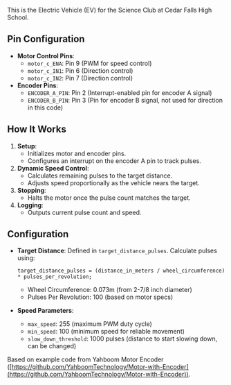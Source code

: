 This is the Electric Vehicle (EV) for the Science Club at Cedar Falls High School.

## Pin Configuration

- **Motor Control Pins**:
  - `motor_c_ENA`: Pin 9 (PWM for speed control)
  - `motor_c_IN1`: Pin 6 (Direction control)
  - `motor_c_IN2`: Pin 7 (Direction control)
- **Encoder Pins**:
  - `ENCODER_A_PIN`: Pin 2 (Interrupt-enabled pin for encoder A signal)
  - `ENCODER_B_PIN`: Pin 3 (Pin for encoder B signal, not used for direction in this code)

## How It Works

1. **Setup**:
   - Initializes motor and encoder pins.
   - Configures an interrupt on the encoder A pin to track pulses.
2. **Dynamic Speed Control**:
   - Calculates remaining pulses to the target distance.
   - Adjusts speed proportionally as the vehicle nears the target.
3. **Stopping**:
   - Halts the motor once the pulse count matches the target.
4. **Logging**:
   - Outputs current pulse count and speed.

## Configuration

- **Target Distance**: Defined in `target_distance_pulses`. Calculate pulses using:

  ```
  target_distance_pulses = (distance_in_meters / wheel_circumference) * pulses_per_revolution;
  ```

  - Wheel Circumference: 0.073m (from 2-7/8 inch diameter)
  - Pulses Per Revolution: 100 (based on motor specs)

- **Speed Parameters**:

  - `max_speed`: 255 (maximum PWM duty cycle)
  - `min_speed`: 100 (minimum speed for reliable movement)
  - `slow_down_threshold`: 1000 pulses (distance to start slowing down, can be changed)

Based on example code from Yahboom Motor Encoder ([https://github.com/YahboomTechnology/Motor-with-Encoder](https://github.com/YahboomTechnology/Motor-with-Encoder)).


